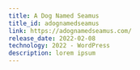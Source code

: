 ```yaml
---
title: A Dog Named Seamus
title_id: adognamedseamus
link: https://adognamedseamus.com/
release_date: 2022-02-08
technology: 2022 - WordPress
description: lorem ipsum
---
```

